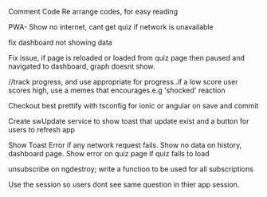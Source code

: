 Comment Code
Re arrange codes, for easy reading


PWA- Show no internet, cant get quiz if network is unavailable

fix dashboard not showing data

Fix issue, if page is reloaded or loaded from quiz page then paused and navigated to dashboard, graph doesnt show.


  //track progress, and use appropriate for progress..if a low score user scores high, use a memes that encourages.e.g 'shocked' reaction



Checkout best prettify with tsconfig for ionic or angular on save and commit


Create swUpdate service to show toast that update exist and a button for users to refresh app






Show Toast Error if any network request fails.
Show no data on history, dashboard page. Show error on quiz page if quiz fails to load


unsubscribe on ngdestroy; write a  function to be used for all subscriptions

Use the session so users dont see same question in thier app session.







